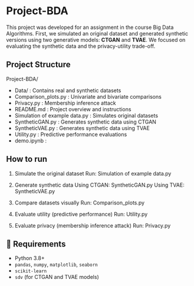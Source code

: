 # Project-BDA


This project was developed for an assignment in the course Big Data Algorithms. First, we simulated an original dataset and generated synthetic versions using two generative models: **CTGAN** and **TVAE**. We focused on evaluating the synthetic data and the privacy-utility trade-off. 

## Project Structure

Project-BDA/
- Data/                         :  Contains real and synthetic datasets
- Comparison_plots.py           :  Univariate and bivariate comparisons
- Privacy.py                    :  Membership inference attack
- README.md                     : Project overview and instructions
- Simulation of example data.py : Simulates original datasets
- SyntheticGAN.py               : Generates synthetic data using CTGAN
- SyntheticVAE.py               : Generates synthetic data using TVAE
- Utility.py                    : Predictive performance evaluations
- demo.ipynb                    : 

## How to run

1. Simulate the original dataset
  Run: Simulation of example data.py

2. Generate synthetic data
  Using CTGAN: SyntheticGAN.py
  Using TVAE: SyntheticVAE.py

3. Compare datasets visually
  Run: Comparison_plots.py

4. Evaluate utility (predictive performance)
  Run: Utility.py

5. Evaluate privacy (membership inference attack)
  Run: Privacy.py

## 🔧 Requirements

- Python 3.8+
- `pandas`, `numpy`, `matplotlib`, `seaborn`
- `scikit-learn`
- `sdv` (for CTGAN and TVAE models)
